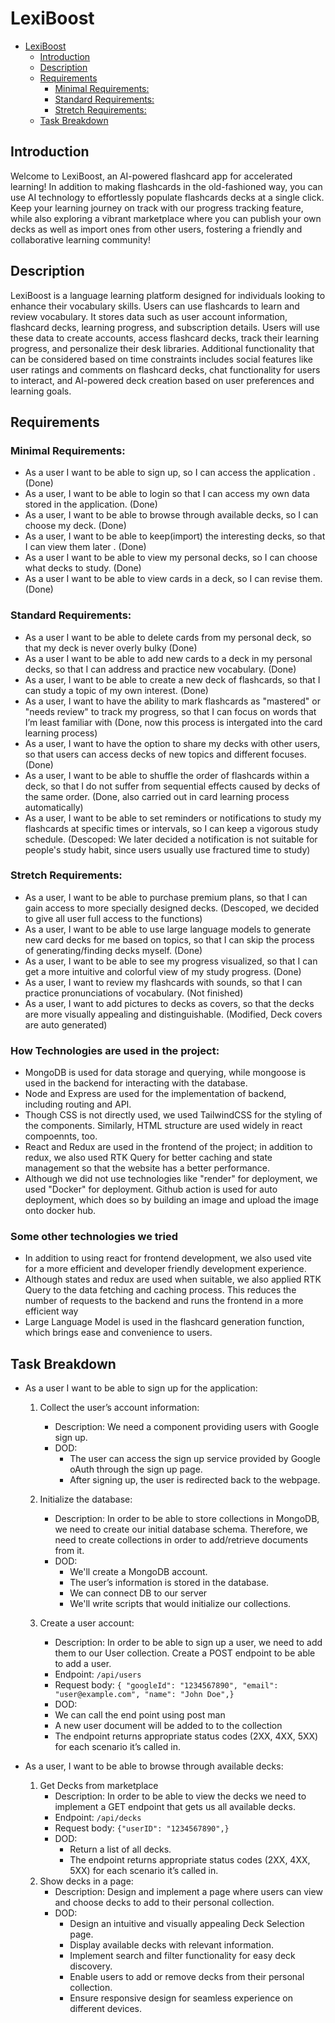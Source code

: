 # LexiBoost
<!-- TOC -->
* [LexiBoost](#lexiboost)
    * [Introduction](#introduction)
    * [Description](#description)
    * [Requirements](#requirements)
        * [Minimal Requirements:](#minimal-requirements-)
        * [Standard Requirements:](#standard-requirements-)
        * [Stretch Requirements:](#stretch-requirements-)
    * [Task Breakdown](#task-breakdown)
<!-- TOC -->

## Introduction
Welcome to LexiBoost, an AI-powered flashcard app for accelerated learning! In addition to making flashcards in the old-fashioned way, you can use AI technology to effortlessly populate flashcards decks at a single click. Keep your learning journey on track with our progress tracking feature, while also exploring a vibrant marketplace where you can publish your own decks as well as import ones from other users, fostering a friendly and collaborative learning community!

## Description
LexiBoost is a language learning platform designed for individuals looking to enhance their vocabulary skills. Users can use flashcards to learn and review vocabulary. It stores data such as user account information, flashcard decks, learning progress, and subscription details. Users will use these data to create accounts, access flashcard decks, track their learning progress, and personalize their desk libraries. Additional functionality that can be considered based on time constraints includes social features like user ratings and comments on flashcard decks, chat functionality for users to interact, and AI-powered deck creation based on user preferences and learning goals.

## Requirements


### Minimal Requirements:
* As a user I want to be able to sign up, so I can access the application . (Done)
* As a user, I want to be able to login so that I can access my own data stored in the application. (Done)
* As a user, I want to be able to browse through available decks, so I can choose my deck. (Done)
* As a user, I want to be able to keep(import) the interesting decks, so that I can view them later . (Done)
* As a user I want to be able to view my personal decks, so I can choose what decks to study. (Done)
* As a user I want to be able to view cards in a deck, so I can revise them. (Done)

### Standard Requirements:
* As a user I want to be able to delete cards from my personal deck, so that my deck is never overly bulky (Done)
* As a user I want to be able to add new cards to a deck in my personal decks, so that I can address and practice new vocabulary. (Done)
* As a user, I want to be able to create a new deck of flashcards, so that I can study a topic of my own interest. (Done)
* As a user, I want to have the ability to mark flashcards as "mastered" or "needs review" to track my progress, so that I can focus on words that I’m least familiar with (Done, now this process is intergated into the card learning process)
* As a user, I want to have the option to share my decks with other users, so that users can access decks of new topics and different focuses. (Done)
* As a user, I want to be able to shuffle the order of flashcards within a deck, so that I do not suffer from sequential effects caused by decks of the same order. (Done, also carried out in card learning process automatically)
* As a user, I want to be able to set reminders or notifications to study my flashcards at specific times or intervals, so I can keep a vigorous study schedule.  (Descoped: We later decided a notification is not suitable for people's study habit, since users usually use fractured time to study)


### Stretch Requirements:
* As a user, I want to be able to purchase premium plans, so that I can gain access to more specially designed decks. (Descoped, we decided to give all user full access to the functions)
* As a user, I want to be able to use large language models to generate new card decks for me based on topics, so that I can skip the process of generating/finding decks myself. (Done)
* As a user, I want to be able to see my progress visualized, so that I can get a more intuitive and colorful view of my study progress. (Done)
* As a user, I want to review my flashcards with sounds, so that I can practice pronunciations of vocabulary. (Not finished)
* As a user, I want to add pictures to decks as covers, so that the decks are more visually appealing and distinguishable. (Modified, Deck covers are auto generated)

### How Technologies are used in the project:
* MongoDB is used for data storage and querying, while mongoose is used in the backend for interacting with the database.
* Node and Express are used for the implementation of backend, including routing and API.
* Though CSS is not directly used, we used TailwindCSS for the styling of the components. Similarly, HTML structure are used widely in react compoennts, too.
* React and Redux are used in the frontend of the project; in addition to redux, we also used RTK Query for better caching and state management so that the website has a better performance.
* Although we did not use technologies like "render" for deployment, we used "Docker" for deployment. Github action is used for auto deployment, which does so by building an image and upload the image onto docker hub.

### Some other technologies we tried
* In addition to using react for frontend development, we also used vite for a more efficient and developer friendly development experience.
* Although states and redux are used when suitable, we also applied RTK Query to the data fetching and caching process. This reduces the number of requests to the backend and runs the frontend in a more efficient way
* Large Language Model is used in the flashcard generation function, which brings ease and convenience to users.

## Task Breakdown

* As a user I want to be able to sign up for the application:
    1. Collect the user’s account information:
        * Description: We need a component providing users with Google sign up.
        * DOD:
            * The user can access the sign up service provided by Google oAuth through the sign up page.
            * After signing up, the user is redirected back to the webpage.

    2. Initialize the database:
        * Description: In order to be able to store collections in MongoDB, we need to create our initial database schema. Therefore, we need to create collections in order to add/retrieve documents from it.
        * DOD:
            * We'll create a  MongoDB account.
            * The user’s information is stored in the database.
            * We can connect DB to our server
            * We'll write scripts that would initialize our collections.
    3. Create a user account:
       * Description: In order to be able to sign up a user, we need to add them to our User collection. Create a POST endpoint to be able to add a user.
       * Endpoint: `/api/users`
       * Request body:
       `{ "googleId": "1234567890", "email": "user@example.com", "name": "John Doe",}`
       * DOD:
       * We can call the end point using post man
       * A new user document will be added to to the collection
       * The endpoint returns appropriate status codes (2XX, 4XX, 5XX) for each scenario it’s called in.

* As a user, I want to be able to browse through available decks:
    1. Get Decks from marketplace
        * Description: In order to be able to view the decks we need to implement a GET endpoint that gets us all available decks.
        * Endpoint: `/api/decks`
        * Request body: `{"userID": "1234567890",}`
        * DOD:
            * Return a list of all decks.
            * The endpoint returns appropriate status codes (2XX, 4XX, 5XX) for each scenario it’s called in.
    2. Show decks in a page:
        * Description: Design and implement a page where users can view and choose decks to add to their personal collection.
        * DOD:
            * Design an intuitive and visually appealing Deck Selection page.
            * Display available decks with relevant information.
            * Implement search and filter functionality for easy deck discovery.
            * Enable users to add or remove decks from their personal collection.
            * Ensure responsive design for seamless experience on different devices.